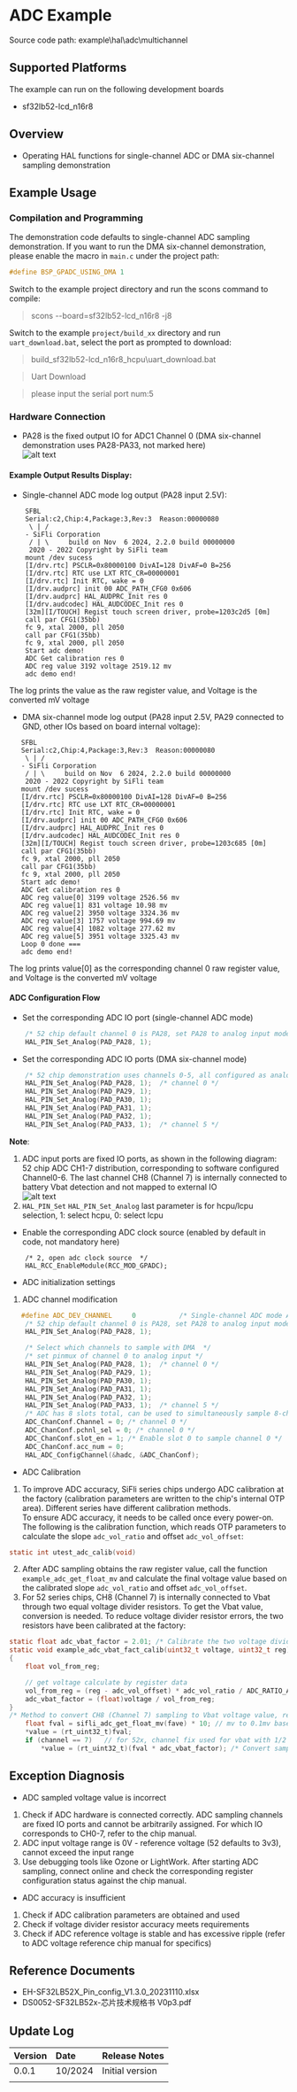 # ADC Example
Source code path: example\hal\adc\multichannel
## Supported Platforms
The example can run on the following development boards
- sf32lb52-lcd_n16r8

## Overview
* Operating HAL functions for single-channel ADC or DMA six-channel sampling demonstration

## Example Usage
### Compilation and Programming
The demonstration code defaults to single-channel ADC sampling demonstration. If you want to run the DMA six-channel demonstration, please enable the macro in `main.c` under the project path:  
```c
#define BSP_GPADC_USING_DMA 1
```
Switch to the example project directory and run the scons command to compile:

> scons --board=sf32lb52-lcd_n16r8 -j8

Switch to the example `project/build_xx` directory and run `uart_download.bat`, select the port as prompted to download:

> build_sf32lb52-lcd_n16r8_hcpu\uart_download.bat

>Uart Download

>please input the serial port num:5

### Hardware Connection
* PA28 is the fixed output IO for ADC1 Channel 0 (DMA six-channel demonstration uses PA28-PA33, not marked here)  
![alt text](assets/SF32LB52_DevKit_ADC.png)
#### Example Output Results Display:
* Single-channel ADC mode log output (PA28 input 2.5V):
```
    SFBL
    Serial:c2,Chip:4,Package:3,Rev:3  Reason:00000080
     \ | /
    - SiFli Corporation
     / | \     build on Nov  6 2024, 2.2.0 build 00000000
     2020 - 2022 Copyright by SiFli team
    mount /dev sucess
    [I/drv.rtc] PSCLR=0x80000100 DivAI=128 DivAF=0 B=256
    [I/drv.rtc] RTC use LXT RTC_CR=00000001
    [I/drv.rtc] Init RTC, wake = 0
    [I/drv.audprc] init 00 ADC_PATH_CFG0 0x606
    [I/drv.audprc] HAL_AUDPRC_Init res 0
    [I/drv.audcodec] HAL_AUDCODEC_Init res 0
    [32m][I/TOUCH] Regist touch screen driver, probe=1203c2d5 [0m]
    call par CFG1(35bb)
    fc 9, xtal 2000, pll 2050
    call par CFG1(35bb)
    fc 9, xtal 2000, pll 2050
    Start adc demo!
    ADC Get calibration res 0
    ADC reg value 3192 voltage 2519.12 mv
    adc demo end!
```
The log prints the value as the raw register value, and Voltage is the converted mV voltage
* DMA six-channel mode log output (PA28 input 2.5V, PA29 connected to GND, other IOs based on board internal voltage):
```
   SFBL
   Serial:c2,Chip:4,Package:3,Rev:3  Reason:00000080
    \ | /
   - SiFli Corporation
    / | \     build on Nov  6 2024, 2.2.0 build 00000000
    2020 - 2022 Copyright by SiFli team
   mount /dev sucess
   [I/drv.rtc] PSCLR=0x80000100 DivAI=128 DivAF=0 B=256
   [I/drv.rtc] RTC use LXT RTC_CR=00000001
   [I/drv.rtc] Init RTC, wake = 0
   [I/drv.audprc] init 00 ADC_PATH_CFG0 0x606
   [I/drv.audprc] HAL_AUDPRC_Init res 0
   [I/drv.audcodec] HAL_AUDCODEC_Init res 0
   [32m][I/TOUCH] Regist touch screen driver, probe=1203c685 [0m]
   call par CFG1(35bb)
   fc 9, xtal 2000, pll 2050
   call par CFG1(35bb)
   fc 9, xtal 2000, pll 2050
   Start adc demo!
   ADC Get calibration res 0
   ADC reg value[0] 3199 voltage 2526.56 mv
   ADC reg value[1] 831 voltage 10.98 mv
   ADC reg value[2] 3950 voltage 3324.36 mv
   ADC reg value[3] 1757 voltage 994.69 mv
   ADC reg value[4] 1082 voltage 277.62 mv
   ADC reg value[5] 3951 voltage 3325.43 mv
   Loop 0 done ===
   adc demo end!
```
The log prints value[0] as the corresponding channel 0 raw register value, and Voltage is the converted mV voltage

#### ADC Configuration Flow

* Set the corresponding ADC IO port (single-channel ADC mode)
```c
    /* 52 chip default channel 0 is PA28, set PA28 to analog input mode, disable internal pull-up/pull-down */
    HAL_PIN_Set_Analog(PAD_PA28, 1);
```
* Set the corresponding ADC IO ports (DMA six-channel mode)
```c
    /* 52 chip demonstration uses channels 0-5, all configured as analog input mode, disable internal pull-up/pull-down */
    HAL_PIN_Set_Analog(PAD_PA28, 1);  /* channel 0 */
    HAL_PIN_Set_Analog(PAD_PA29, 1);
    HAL_PIN_Set_Analog(PAD_PA30, 1);
    HAL_PIN_Set_Analog(PAD_PA31, 1);
    HAL_PIN_Set_Analog(PAD_PA32, 1);
    HAL_PIN_Set_Analog(PAD_PA33, 1);  /* channel 5 */
```
**Note**: 
1. ADC input ports are fixed IO ports, as shown in the following diagram:<br>52 chip ADC CH1-7 distribution, corresponding to software configured Channel0-6. The last channel CH8 (Channel 7) is internally connected to battery Vbat detection and not mapped to external IO<br>
![alt text](assets/ADC_MAP.png)
2. `HAL_PIN_Set` `HAL_PIN_Set_Analog` last parameter is for hcpu/lcpu selection, 1: select hcpu, 0: select lcpu<br>
* Enable the corresponding ADC clock source (enabled by default in code, not mandatory here)
```
    /* 2, open adc clock source  */
    HAL_RCC_EnableModule(RCC_MOD_GPADC);
```
* ADC initialization settings
1. ADC channel modification<br>
```c
   #define ADC_DEV_CHANNEL     0           /* Single-channel ADC mode ADC channel */
    /* 52 chip default channel 0 is PA28, set PA28 to analog input mode, disable internal pull-up/pull-down */
    HAL_PIN_Set_Analog(PAD_PA28, 1);
```
```c
    /* Select which channels to sample with DMA  */
    /* set pinmux of channel 0 to analog input */
    HAL_PIN_Set_Analog(PAD_PA28, 1);  /* channel 0 */
    HAL_PIN_Set_Analog(PAD_PA29, 1);
    HAL_PIN_Set_Analog(PAD_PA30, 1);
    HAL_PIN_Set_Analog(PAD_PA31, 1);
    HAL_PIN_Set_Analog(PAD_PA32, 1);
    HAL_PIN_Set_Analog(PAD_PA33, 1);  /* channel 5 */
    /* ADC has 8 slots total, can be used to simultaneously sample 8-channel ADC. Channel 0 corresponds to slot0. To simultaneously sample which channels, enable the corresponding slots */
    ADC_ChanConf.Channel = 0; /* channel 0 */
    ADC_ChanConf.pchnl_sel = 0; /* channel 0 */
    ADC_ChanConf.slot_en = 1; /* Enable slot 0 to sample channel 0 */
    ADC_ChanConf.acc_num = 0;
    HAL_ADC_ConfigChannel(&hadc, &ADC_ChanConf);
```
* ADC Calibration
1. To improve ADC accuracy, SiFli series chips undergo ADC calibration at the factory (calibration parameters are written to the chip's internal OTP area). Different series have different calibration methods.  
To ensure ADC accuracy, it needs to be called once every power-on. The following is the calibration function, which reads OTP parameters to calculate the slope `adc_vol_ratio` and offset `adc_vol_offset`:

```c
static int utest_adc_calib(void)
```
2. After ADC sampling obtains the raw register value, call the function `example_adc_get_float_mv` and calculate the final voltage value based on the calibrated slope `adc_vol_ratio` and offset `adc_vol_offset`.
3. For 52 series chips, CH8 (Channel 7) is internally connected to Vbat through two equal voltage divider resistors. To get the Vbat value, conversion is needed. To reduce voltage divider resistor errors, the two resistors have been calibrated at the factory:
```c
static float adc_vbat_factor = 2.01; /* Calibrate the two voltage divider resistors from 52 chip internal CH8 (Channel 7) to Vbat */
static void example_adc_vbat_fact_calib(uint32_t voltage, uint32_t reg)
{
    float vol_from_reg;

    // get voltage calculate by register data
    vol_from_reg = (reg - adc_vol_offset) * adc_vol_ratio / ADC_RATIO_ACCURATE;
    adc_vbat_factor = (float)voltage / vol_from_reg;
}
/* Method to convert CH8 (Channel 7) sampling to Vbat voltage value, refer to code in sifli_get_adc_value function */
    float fval = sifli_adc_get_float_mv(fave) * 10; // mv to 0.1mv based
    *value = (rt_uint32_t)fval;
    if (channel == 7)   // for 52x, channel fix used for vbat with 1/2 update(need calibrate)
        *value = (rt_uint32_t)(fval * adc_vbat_factor); /* Convert sampled actual ADC voltage to Vbat voltage value*/
```
## Exception Diagnosis
* ADC sampled voltage value is incorrect
1. Check if ADC hardware is connected correctly. ADC sampling channels are fixed IO ports and cannot be arbitrarily assigned. For which IO corresponds to CH0-7, refer to the chip manual.  
2. ADC input voltage range is 0V - reference voltage (52 defaults to 3v3), cannot exceed the input range  
3. Use debugging tools like Ozone or LightWork. After starting ADC sampling, connect online and check the corresponding register configuration status against the chip manual.
* ADC accuracy is insufficient
1. Check if ADC calibration parameters are obtained and used
2. Check if voltage divider resistor accuracy meets requirements
3. Check if ADC reference voltage is stable and has excessive ripple (refer to ADC voltage reference chip manual for specifics) 

  
## Reference Documents
* EH-SF32LB52X_Pin_config_V1.3.0_20231110.xlsx
* DS0052-SF32LB52x-芯片技术规格书 V0p3.pdf
## Update Log
|Version |Date   |Release Notes |
|:---|:---|:---|
|0.0.1 |10/2024 |Initial version |
| | | |